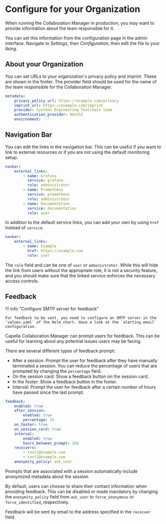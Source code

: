 <!--
 ~ SPDX-FileCopyrightText: Copyright DB InfraGO AG and contributors
 ~ SPDX-License-Identifier: Apache-2.0
 -->

# Configure for your Organization

When running the Collaboration Manager in production, you may want to provide
information about the team responsible for it.

You can set this information from the configuration page in the admin
interface. Navigate to _Settings_, then _Configuration_, then edit the file to
your liking.

## About your Organization

You can set URLs to your organization's privacy policy and imprint. These are
shown in the footer. The provider field should be used for the name of the team
responsible for the Collaboration Manager.

```yaml
metadata:
    privacy_policy_url: https://example.com/privacy
    imprint_url: https://example.com/imprint
    provider: Systems Engineering Toolchain team
    authentication_provider: OAuth2
    environment: '-'
```

## Navigation Bar

You can edit the links in the navigation bar. This can be useful if you want to
link to external resources or if you are not using the default monitoring
setup.

```yaml
navbar:
    external_links:
        - name: Grafana
          service: grafana
          role: administrator
        - name: Prometheus
          service: prometheus
          role: administrator
        - name: Documentation
          service: documentation
          role: user
```

In addition to the default service links, you can add your own by using `href`
instead of `service`.

```yaml
navbar:
    external_links:
        - name: Example
          href: https://example.com
          role: user
```

The `role` field and can be one of `user` or `administrator`. While this will
hide the link from users without the appropriate role, it is not a security
feature, and you should make sure that the linked service enforces the
necessary access controls.

## Feedback

!!! info "Configure SMTP server for feedback"

    For feedback to be sent, you need to configure an SMTP server in the
    `values.yaml` of the Helm chart. Have a look at the `alerting.email`
    configuration.

Capella Collaboration Manager can prompt users for feedback. This can be useful
for learning about any potential issues users may be facing.

There are several different types of feedback prompt:

-   After a session: Prompt the user for feedback after they have manually
    terminated a session. You can reduce the percentage of users that are
    prompted by changing the `percentage` field.
-   On the session card: Show a feedback button on the session card.
-   In the footer: Show a feedback button in the footer.
-   Interval: Prompt the user for feedback after a certain number of hours have
    passed since the last prompt.

```yaml
feedback:
    enabled: true
    after_session:
        enabled: true
        percentage: 25
    on_footer: true
    on_session_card: true
    interval:
        enabled: true
        hours_between_prompt: 168
    receivers:
        - test1@example.com
        - test2@example.com
    anonymity_policy: ask_user
```

Prompts that are associated with a session automatically include anonymized
metadata about the session.

By default, users can choose to share their contact information when providing
feedback. This can be disabled or made mandatory by changing the
`anonymity_policy` field from `ask_user` to `force_anonymous` or
`force_identified`, respectively.

Feedback will be sent by email to the address specified in the `receiver`
field.
